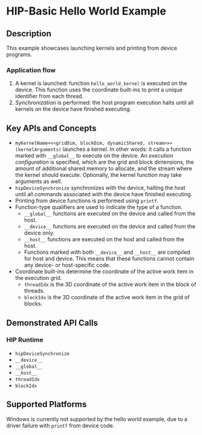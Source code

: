 # HIP-Basic Hello World Example

## Description
This example showcases launching kernels and printing from device programs.

### Application flow 
1. A kernel is launched: function `hello_world_kernel` is executed on the device. This function uses the coordinate built-ins to print a unique identifier from each thread.
2. _Synchronization_ is performed: the host program execution halts until all kernels on the device have finished executing.

## Key APIs and Concepts
- `myKernelName<<<gridDim, blockDim, dynamicShared, stream>>>(kernelArguments)` launches a kernel. In other words: it calls a function marked with `__global__` to execute on the device. An _execution configuration_ is specified, which are the grid and block dimensions, the amount of additional shared memory to allocate, and the stream where the kernel should execute. Optionally, the kernel function may take arguments as well.
- `hipDeviceSynchronize` synchronizes with the device, halting the host until all commands associated with the device have finished executing.
- Printing from device functions is performed using `printf`.
- Function-type qualifiers are used to indicate the type of a function. 
    - `__global__` functions are executed on the device and called from the host. 
    - `__device__` functions are executed on the device and called from the device only.
    - `__host__` functions are executed on the host and called from the host.
    - Functions marked with both `__device__` and `__host__` are compiled for host and device. This means that these functions cannot contain any device- or host-specific code. 
- Coordinate built-ins determine the coordinate of the active work item in the execution grid. 
    - `threadIdx` is the 3D coordinate of the active work item in the block of threads. 
    - `blockIdx` is the 3D coordinate of the active work item in the grid of blocks.

## Demonstrated API Calls
### HIP Runtime
- `hipDeviceSynchronize`
- `__device__`
- `__global__`
- `__host__`
- `threadIdx`
- `blockIdx`

## Supported Platforms
Windows is currently not supported by the hello world example, due to a driver failure with `printf` from device code.
